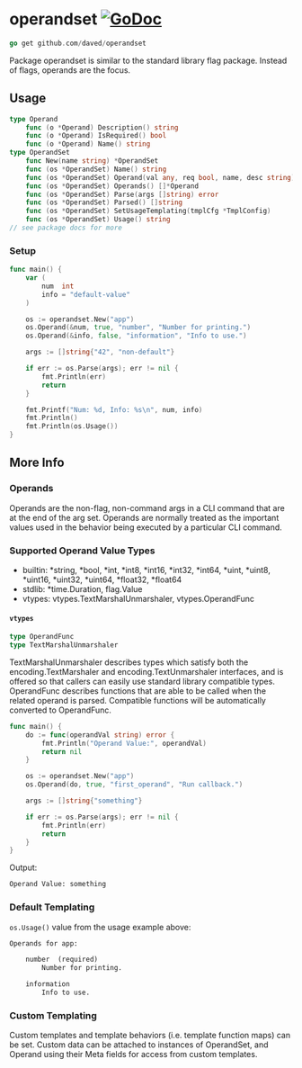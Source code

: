 # operandset [![GoDoc](https://pkg.go.dev/badge/github.com/daved/operandset.svg)](https://pkg.go.dev/github.com/daved/operandset)

```go
go get github.com/daved/operandset
```

Package operandset is similar to the standard library flag package. Instead of flags, operands are
the focus.

## Usage

```go
type Operand
    func (o *Operand) Description() string
    func (o *Operand) IsRequired() bool
    func (o *Operand) Name() string
type OperandSet
    func New(name string) *OperandSet
    func (os *OperandSet) Name() string
    func (os *OperandSet) Operand(val any, req bool, name, desc string) *Operand
    func (os *OperandSet) Operands() []*Operand
    func (os *OperandSet) Parse(args []string) error
    func (os *OperandSet) Parsed() []string
    func (os *OperandSet) SetUsageTemplating(tmplCfg *TmplConfig)
    func (os *OperandSet) Usage() string
// see package docs for more
```

### Setup

```go
func main() {
    var (
        num  int
        info = "default-value"
    )

    os := operandset.New("app")
    os.Operand(&num, true, "number", "Number for printing.")
    os.Operand(&info, false, "information", "Info to use.")

    args := []string{"42", "non-default"}

    if err := os.Parse(args); err != nil {
        fmt.Println(err)
        return
    }

    fmt.Printf("Num: %d, Info: %s\n", num, info)
    fmt.Println()
    fmt.Println(os.Usage())
}
```

## More Info

### Operands

Operands are the non-flag, non-command args in a CLI command that are at the end of the arg set.
Operands are normally treated as the important values used in the behavior being executed by a
particular CLI command.

### Supported Operand Value Types

- builtin: *string, *bool, *int, *int8, *int16, *int32, *int64, *uint, *uint8, *uint16, *uint32,
*uint64, *float32, *float64
- stdlib: *time.Duration, flag.Value
- vtypes: vtypes.TextMarshalUnmarshaler, vtypes.OperandFunc

#### `vtypes`

```go
type OperandFunc
type TextMarshalUnmarshaler
```

TextMarshalUnmarshaler describes types which satisfy both the encoding.TextMarshaler and
encoding.TextUnmarshaler interfaces, and is offered so that callers can easily use standard library
compatible types. OperandFunc describes functions that are able to be called when the related
operand is parsed. Compatible functions will be automatically converted to OperandFunc.

```go
func main() {
    do := func(operandVal string) error {
        fmt.Println("Operand Value:", operandVal)
        return nil
    }

    os := operandset.New("app")
    os.Operand(do, true, "first_operand", "Run callback.")

    args := []string{"something"}

    if err := os.Parse(args); err != nil {
        fmt.Println(err)
        return
    }
}
```
Output:
```txt
Operand Value: something
```

### Default Templating

`os.Usage()` value from the usage example above:

```txt
Operands for app:

    number  (required)
        Number for printing.

    information
        Info to use.
```

### Custom Templating

Custom templates and template behaviors (i.e. template function maps) can be set. Custom data can be
attached to instances of OperandSet, and Operand using their Meta fields for access from custom
templates.
